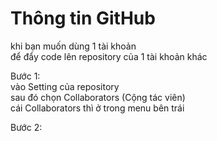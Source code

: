 # Thông tin GitHub
khi bạn muốn dùng 1 tài khoản<br>
để đẩy code lên repository của 1 tài khoản khác<br>

Bước 1:<br>
vào Setting của repository<br>
sau đó chọn Collaborators (Cộng tác viên)<br>
cái Collaborators thì ở trong menu bên trái

Bước 2:<br>
